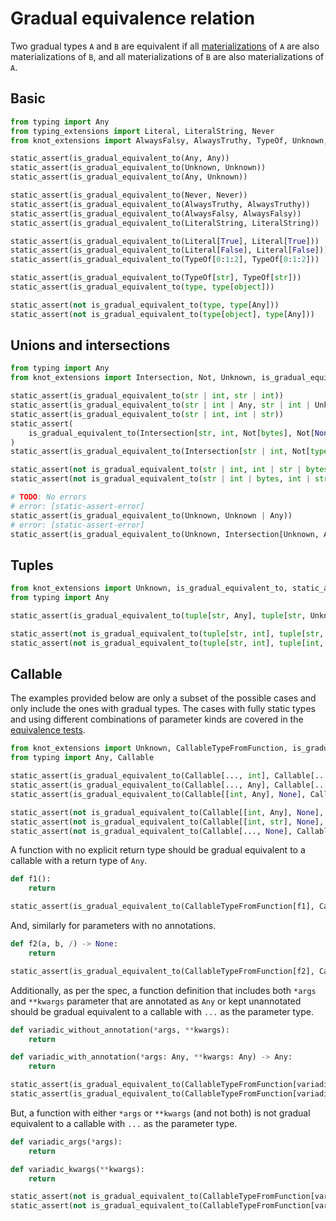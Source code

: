 # Gradual equivalence relation

Two gradual types `A` and `B` are equivalent if all [materializations] of `A` are also
materializations of `B`, and all materializations of `B` are also materializations of `A`.

## Basic

```py
from typing import Any
from typing_extensions import Literal, LiteralString, Never
from knot_extensions import AlwaysFalsy, AlwaysTruthy, TypeOf, Unknown, is_gradual_equivalent_to, static_assert

static_assert(is_gradual_equivalent_to(Any, Any))
static_assert(is_gradual_equivalent_to(Unknown, Unknown))
static_assert(is_gradual_equivalent_to(Any, Unknown))

static_assert(is_gradual_equivalent_to(Never, Never))
static_assert(is_gradual_equivalent_to(AlwaysTruthy, AlwaysTruthy))
static_assert(is_gradual_equivalent_to(AlwaysFalsy, AlwaysFalsy))
static_assert(is_gradual_equivalent_to(LiteralString, LiteralString))

static_assert(is_gradual_equivalent_to(Literal[True], Literal[True]))
static_assert(is_gradual_equivalent_to(Literal[False], Literal[False]))
static_assert(is_gradual_equivalent_to(TypeOf[0:1:2], TypeOf[0:1:2]))

static_assert(is_gradual_equivalent_to(TypeOf[str], TypeOf[str]))
static_assert(is_gradual_equivalent_to(type, type[object]))

static_assert(not is_gradual_equivalent_to(type, type[Any]))
static_assert(not is_gradual_equivalent_to(type[object], type[Any]))
```

## Unions and intersections

```py
from typing import Any
from knot_extensions import Intersection, Not, Unknown, is_gradual_equivalent_to, static_assert

static_assert(is_gradual_equivalent_to(str | int, str | int))
static_assert(is_gradual_equivalent_to(str | int | Any, str | int | Unknown))
static_assert(is_gradual_equivalent_to(str | int, int | str))
static_assert(
    is_gradual_equivalent_to(Intersection[str, int, Not[bytes], Not[None]], Intersection[int, str, Not[None], Not[bytes]])
)
static_assert(is_gradual_equivalent_to(Intersection[str | int, Not[type[Any]]], Intersection[int | str, Not[type[Unknown]]]))

static_assert(not is_gradual_equivalent_to(str | int, int | str | bytes))
static_assert(not is_gradual_equivalent_to(str | int | bytes, int | str | dict))

# TODO: No errors
# error: [static-assert-error]
static_assert(is_gradual_equivalent_to(Unknown, Unknown | Any))
# error: [static-assert-error]
static_assert(is_gradual_equivalent_to(Unknown, Intersection[Unknown, Any]))
```

## Tuples

```py
from knot_extensions import Unknown, is_gradual_equivalent_to, static_assert
from typing import Any

static_assert(is_gradual_equivalent_to(tuple[str, Any], tuple[str, Unknown]))

static_assert(not is_gradual_equivalent_to(tuple[str, int], tuple[str, int, bytes]))
static_assert(not is_gradual_equivalent_to(tuple[str, int], tuple[int, str]))
```

## Callable

The examples provided below are only a subset of the possible cases and only include the ones with
gradual types. The cases with fully static types and using different combinations of parameter kinds
are covered in the [equivalence tests](./is_equivalent_to.md#callable).

```py
from knot_extensions import Unknown, CallableTypeFromFunction, is_gradual_equivalent_to, static_assert
from typing import Any, Callable

static_assert(is_gradual_equivalent_to(Callable[..., int], Callable[..., int]))
static_assert(is_gradual_equivalent_to(Callable[..., Any], Callable[..., Unknown]))
static_assert(is_gradual_equivalent_to(Callable[[int, Any], None], Callable[[int, Unknown], None]))

static_assert(not is_gradual_equivalent_to(Callable[[int, Any], None], Callable[[Any, int], None]))
static_assert(not is_gradual_equivalent_to(Callable[[int, str], None], Callable[[int, str, bytes], None]))
static_assert(not is_gradual_equivalent_to(Callable[..., None], Callable[[], None]))
```

A function with no explicit return type should be gradual equivalent to a callable with a return
type of `Any`.

```py
def f1():
    return

static_assert(is_gradual_equivalent_to(CallableTypeFromFunction[f1], Callable[[], Any]))
```

And, similarly for parameters with no annotations.

```py
def f2(a, b, /) -> None:
    return

static_assert(is_gradual_equivalent_to(CallableTypeFromFunction[f2], Callable[[Any, Any], None]))
```

Additionally, as per the spec, a function definition that includes both `*args` and `**kwargs`
parameter that are annotated as `Any` or kept unannotated should be gradual equivalent to a callable
with `...` as the parameter type.

```py
def variadic_without_annotation(*args, **kwargs):
    return

def variadic_with_annotation(*args: Any, **kwargs: Any) -> Any:
    return

static_assert(is_gradual_equivalent_to(CallableTypeFromFunction[variadic_without_annotation], Callable[..., Any]))
static_assert(is_gradual_equivalent_to(CallableTypeFromFunction[variadic_with_annotation], Callable[..., Any]))
```

But, a function with either `*args` or `**kwargs` (and not both) is not gradual equivalent to a
callable with `...` as the parameter type.

```py
def variadic_args(*args):
    return

def variadic_kwargs(**kwargs):
    return

static_assert(not is_gradual_equivalent_to(CallableTypeFromFunction[variadic_args], Callable[..., Any]))
static_assert(not is_gradual_equivalent_to(CallableTypeFromFunction[variadic_kwargs], Callable[..., Any]))
```

[materializations]: https://typing.readthedocs.io/en/latest/spec/glossary.html#term-materialize
